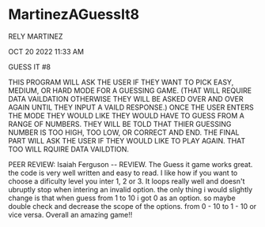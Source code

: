 # MartinezAGuessIt8

RELY MARTINEZ 

OCT 20 2022 11:33 AM

GUESS IT #8 

THIS PROGRAM WILL ASK THE USER IF THEY WANT TO PICK EASY, 
MEDIUM, OR HARD MODE FOR A GUESSING GAME. (THAT WILL REQUIRE 
DATA VAILDATION OTHERWISE THEY WILL BE ASKED OVER AND OVER 
AGAIN UNTIL THEY INPUT A VAILD RESPONSE.) ONCE THE USER ENTERS 
THE MODE THEY WOULD LIKE THEY WOULD HAVE TO GUESS FROM A RANGE 
OF NUMBERS. THEY WILL BE TOLD THAT THIER GUESSING NUMBER IS TOO
 HIGH, TOO LOW, OR CORRECT AND END. THE FINAL PART WILL ASK THE 
 USER IF THEY WOULD LIKE TO PLAY AGAIN. THAT TOO WILL RQUIRE DATA 
 VAILDTION.

PEER REVIEW: Isaiah Ferguson -- REVIEW. The Guess it game works great. the code is very well written and easy to read. I like how if you want to choose a dificulty level you inter 1, 2 or 3. It loops really well and doesn't ubruptly stop when intering an invalid option. the only thing i would slightly change is that when guess from 1 to 10 i got 0 as an option. so maybe double check and decrease the scope of the options. from 0 - 10 to 1 - 10 or vice versa. Overall an amazing game!!

